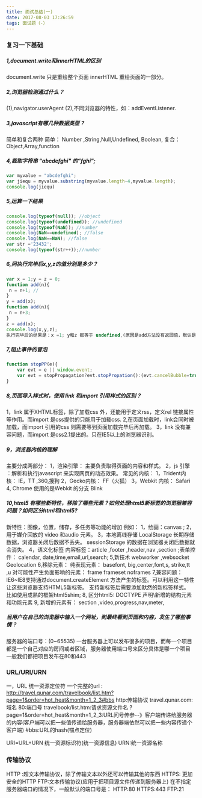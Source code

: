 ```yaml
---
title: 面试总结(一)
date: 2017-08-03 17:26:59
tags: 面试题（-）
---
```

### 复习一下基础
##### 1,document.write和innerHTML的区别
document.write 只是重绘整个页面
innerHTML 重绘页面的一部分。
##### 2,浏览器检测通过什么？
(1),navigator.userAgent
(2),不同浏览器的特性，如：addEventListener.
##### 3,javascript有哪几种数据类型？
简单和复合两种
简单： Number ,String,Null,Undefined, Boolean,
复合：Object,Array,function
#####  4,截取字符串 “abcdefghi" 的”fghi";
```javascript
var myvalue = "abcdefghi";
var jiequ = myvalue.substring(myvalue.length-4,myvalue.length);
console.log(jiequ)


```
#####  5,运算一下结果
```javascript
console.log(typeof(null)); //object
console.log(typeof(undefined)); //undefined
console.log(typeof(NaN)); //number
console.log(NaN==undefined); //false
console.log(NaN==NaN); //false
var str ='23432';
console.log(typeof(str++));//number
```
##### 6,问执行完毕后x,y,z的值分别是多少？
```javascript
var x = 1;y = z = 0;
function add(n){
 n = n+1; //
}
y = add(x);
function add(n){
 n = n+3;
}
z = add(x);
console.log(x,y,z);
执行完毕后的结果是：x =1; y和z 都等于 undefined,(原因是add方法没有返回值，默认是undefined)

```
##### 7,阻止事件的冒泡
```javascript
function stopPP(e){
    var evt = e || window.event;
    var evt = stopPropagation?evt.stopPropation():(evt.cancelBubble=true);
}
```
##### 8,页面导入样式时，使用 link 和import 引用样式的区别？
1，link 属于XHTML标签，除了加载css 外，还能用于定义rss，定义rel 链接属性等作用。而import 是css提供的只能用于加载css.
2,在页面加载时，link会同时被加载，而import 引用的css 则需要等到页面加载完毕后再加载。
3，link 没有兼容问题，而import 是css2.1提出的。只在IE5以上的浏览器识别。

##### 9，浏览器内核的理解
 主要分成两部分：
 1，渲染引擎： 主要负责取得页面的内容和样式。
 2，js 引擎 ：解析和执行javascript 来实现网页的动态效果。
 常见的内核：
 1，Trident内核： IE，TT ,360,搜狗
 2，Gecko内核： FF（火狐）
 3，Webkit 内核： Safari 
 4, Chrome 使用的是Webkit 的分支 Blink

##### 10,html5 有哪些新特性，移除了哪些元素？如何处理html5新标签的浏览器兼容问题？如何区分html和html5?
新特性：图像，位置，储存，多任务等功能的增加
例如：
1，绘画：canvas ; 
2，用于媒介回放的 video 和audio 元素。
3，本地离线存储 LocalStorage 长期存储数据，浏览器关闭后数据不丢失。
sessionStorage 的数据在浏览器关闭后数据就会消失。
4，语义化标签 内容标签：article ,footer ,header,nav ,section ;表单控件： calendar, date,time,email,url,search;
5,新技术 webworker ,websocket Geolocation
6,移除元素： 纯表现元素： basefont, big,center,font,s, strike,tt ,u 
    对可能性产生负面影响的元素： frame frameset noframes 
7,兼容问题：IE6~IE8支持通过document.createElement 方法产生的标签。可以利用这一特性让这些浏览器支持HTML5新标签。
 支持新标签后需要添加默然的新标签样式。 比如使用成熟的框架html5shim;
 8, 区分html5: DOCTYPE 声明\新增的结构元素和功能元素
 9, 新增的元素有： section ,video,progress,nav,meter,

##### 当用户在自己的浏览器中输入一个网址，到最终看到页面和内容，发生了哪些事情？
服务器的端口号：(0~65535)
 一台服务器上可以发布很多的项目，而每一个项目都是一个自己对应的房间或者区域，服务器使用端口号来区分具体是哪一个项目
 一般我们都把项目发布在80和443


###  URL/URI/URN

一，URL 统一资源定位符
一个完整的url : http://travel.qunar.com/travelbook/list.htm?page=1&order=hot_heat&month=1_2_3#bbs
http:传输协议
travel.qunar.com:域名
80:端口号
travelbook/list.htm:请求资源文件名
?page=1&order=hot_heat&month=1_2_3:URL问号传参--》客户端传递给服务器的内容(客户端可以把一些值传递给服务器，服务器端依然可以把一些内容传递个客户端)
#bbs:URL的hash(锚点定位)

URI=URL+URN 统一资源标识符(统一资源信息)
URN:统一资源名称
### 传输协议
HTTP :超文本传输协议，除了传输文本以外还可以传输其他的东西
HTTPS: 更加安全的HTTP
FTP:文本传输协议(应用于把项目源文件传递到服务器上)
在不指定服务器端口的情况下，一般默认的端口号是：
HTTP:80
HTTPS:443
FTP:21